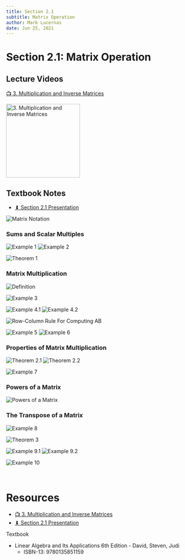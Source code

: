 ```yaml
---
title: Section 2.1
subtitle: Matrix Operation
author: Mark Lucernas
date: Jun 25, 2021
---
```



# Section 2.1: Matrix Operation

## Lecture Videos

[📺 3. Multiplication and Inverse Matrices](https://www.youtube.com/watch?v=FX4C-JpTFgY)

[<img src="https://img.youtube.com/vi/FX4C-JpTFgY/0.jpg" alt="3. Multiplication and Inverse Matrices" width="200"/>](https://www.youtube.com/embed/FX4C-JpTFgY "3. Multiplication and Inverse Matrices")

## Textbook Notes

- [⬇ Section 2.1 Presentation](file:../../../../../files/summer-2021/MATH-254/notes/ch-2/sec_2-1_presentation.pptx)

![Matrix Notation](../../../../../files/summer-2021/MATH-254/notes/ch-2/sec_2-1_matrix_notation.png)

### Sums and Scalar Multiples

![Example 1](../../../../../files/summer-2021/MATH-254/notes/ch-2/sec_2-1_example_1.png)
![Example 2](../../../../../files/summer-2021/MATH-254/notes/ch-2/sec_2-1_example_2.png)

![Theorem 1](../../../../../files/summer-2021/MATH-254/notes/ch-2/sec_2-1_theorem_1.png)

### Matrix Multiplication

![Definition](../../../../../files/summer-2021/MATH-254/notes/ch-2/sec_2-1_definition_matrix_multiplication.png)

![Example 3](../../../../../files/summer-2021/MATH-254/notes/ch-2/sec_2-1_example_3.png)

![Example 4.1](../../../../../files/summer-2021/MATH-254/notes/ch-2/sec_2-1_example_4-1.png)
![Example 4.2](../../../../../files/summer-2021/MATH-254/notes/ch-2/sec_2-1_example_4-2.png)

![Row-Column Rule For Computing AB](../../../../../files/summer-2021/MATH-254/notes/ch-2/sec_2-1_row_column_rule_for_computing_ab.png)

![Example 5](../../../../../files/summer-2021/MATH-254/notes/ch-2/sec_2-1_example_5.png)
![Example 6](../../../../../files/summer-2021/MATH-254/notes/ch-2/sec_2-1_example_6.png)

### Properties of Matrix Multiplication

![Theorem 2.1](../../../../../files/summer-2021/MATH-254/notes/ch-2/sec_2-1_theorem_2-1.png)
![Theorem 2.2](../../../../../files/summer-2021/MATH-254/notes/ch-2/sec_2-1_theorem_2-2.png)

![Example 7](../../../../../files/summer-2021/MATH-254/notes/ch-2/sec_2-1_example_7.png)

### Powers of a Matrix

![Powers of a Matrix](../../../../../files/summer-2021/MATH-254/notes/ch-2/sec_2-1_power_of_a_matrix.png)

### The Transpose of a Matrix

![Example 8](../../../../../files/summer-2021/MATH-254/notes/ch-2/sec_2-1_example_8.png)

![Theorem 3](../../../../../files/summer-2021/MATH-254/notes/ch-2/sec_2-1_theorem_3.png)

![Example 9.1](../../../../../files/summer-2021/MATH-254/notes/ch-2/sec_2-1_example_9-1.png)
![Example 9.2](../../../../../files/summer-2021/MATH-254/notes/ch-2/sec_2-1_example_9-2.png)

![Example 10](../../../../../files/summer-2021/MATH-254/notes/ch-2/sec_2-1_example_10.png)

<br>

# Resources

- [📺 3. Multiplication and Inverse Matrices](https://www.youtube.com/watch?v=FX4C-JpTFgY)
- [⬇ Section 2.1 Presentation](file:../../../../../files/summer-2021/MATH-254/notes/ch-2/sec_2-1_presentation.pptx)

Textbook

+ Linear Algebra and Its Applications 6th Edition - David, Steven, Judi
  + ISBN-13: 9780135851159

